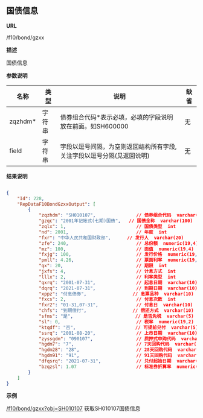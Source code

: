 
## 国债信息   

**URL**

/f10/bond/gzxx

**描述**

国债信息   

**参数说明**

|名称|类型|说明|缺省|
| -------- | -------- | -------- | -------- |
|zqzhdm\*|字符串|债券组合代码\*表示必填，必填的字段说明放在前面。如SH600000|无|
|field|字符串|字段以逗号间隔，为空则返回结构所有字段,关注字段以逗号分隔(见返回说明)|无|


**结果说明**

```json

{
	"Id": 228,
	"RepDataF10BondGzxxOutput": [
		{
		    "zqzhdm": "SH010107",				// 债券组合代码  varchar(15)   
		    "gzqc": "2001年记帐式(七期)国债",   // 国债全称  varchar(100)    
		    "zqlx": 1,                          // 国债类型  int             
		    "nd": 2001,                         // 年度  int               
		    "fxr": "中华人民共和国财政部",      // 发行人  varchar(20)      
		    "zfe": 240,                         // 总份额  numeric(19,4)    
		    "mz": 100,                          // 面值  numeric(19,4)     
		    "fxjg": 100,                        // 发行价格  numeric(19,4)   
		    "pmll": 4.26,                       // 票面利率  numeric(19,4)   
		    "qx": 20,                           // 期限  int               
		    "jxfs": 4,                          // 计息方式  int             
		    "lllx": 2,                          // 利率类型  int             
		    "qxrq": "2001-07-31",               // 起息日期  varchar(10)     
		    "dqrq": "2021-07-31",               // 到期日期  varchar(10)     
		    "xppz": "付息债券",                 // 息票品种  varchar(10)     
		    "fxcs": 2,                          // 付息次数  int             
		    "fxr2": "01-31,07-31",              // 付息日  varchar(10)      
		    "chfs": "到期偿付",                 // 偿还方式  varchar(10)     
		    "sfms": "是",                       // 是否免税  varchar(5)      
		    "sl": 0,                            // 税率  numeric(19,2)     
		    "ktqdf": "否",                      // 可提前兑付  varchar(5)     
		    "ssrq": "2001-08-20",               // 上市日期  varchar(10)     
		    "zyssgdm": "090107",                // 质押式申购代码  varchar(10)  
		    "hgdm7": "7",                       // 7天回购代码  varchar(10)   
		    "hgdm28": "28",                     // 28天回购代码  varchar(10)  
		    "hgdm91": "91",                     // 91天回购代码  varchar(10)  
		    "dfqsrq": "2021-07-31",             // 兑付起始日期  varchar(10)   
		    "bzqzsl": 1.07                      // 标准券折算率  numeric(5,2)  
		}
	]
}
```

**示例**

[/f10/bond/gzxx?obj=SH010107]($APIHOST$/f10/bond/gzxx?obj=SH010107)
获取SH010107国债信息  

